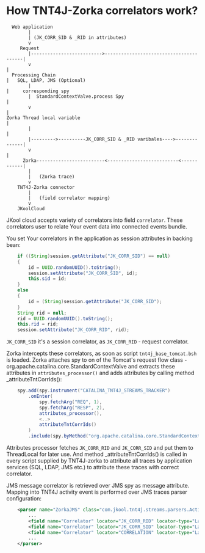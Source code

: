 How TNT4J-Zorka correlators work?
=================================

```
  Web application
        |
        | (JK_CORR_SID & _RID in attributes)
        v
     Request
        |-------------------------->----------------------------------------|
        v                                                                   |
  Processing Chain                                                          |   SQL, LDAP, JMS (Optional)
        |                                                                   |     corresponding spy
        |  StandardContextValve.process Spy                                 |
        v                                                                   |
Zorka Thread local variable                                                 |
        |                                                                   |
        |--------->----------JK_CORR_SID & _RID varibales---->--------------|
        v                                                                   |
      Zorka-------------------------<--------------------------<------------|
        |
        |   (Zorka trace)
        v
    TNT4J-Zorka connector
        |
        |   (field correlator mapping)
        v
    JKoolCloud
```



JKool cloud accepts variety of correlators into field `correlator`. These correlators user to relate 
Your event data into connected events bundle.

You set Your correlators in the application as session attributes in backing bean:

```java
    if ((String)session.getAttribute("JK_CORR_SID") == null)
    {
        id = UUID.randomUUID().toString();
        session.setAttribute("JK_CORR_SID", id);
        this.sid = id;
    }
    else
    {
        id = (String)session.getAttribute("JK_CORR_SID");
    }
    String rid = null;
    rid = UUID.randomUUID().toString();
    this.rid = rid;
    session.setAttribute("JK_CORR_RID", rid);
```

`JK_CORR_SID` it's a session correlator, as `JK_CORR_RID` - request correlator. 

Zorka intercepts these correlators, as soon as script `tnt4j_base_tomcat.bsh` is loaded.
Zorka attaches spy to on of the Tomcat's request flow class  - org.apache.catalina.core.StandardContextValve
and extracts these attributes in `attributes_processor()` and adds attributes by calling method _attributeTntCorrIds():

```java
    spy.add(spy.instrument("CATALINA_TNT4J_STREAMS_TRACKER")
        .onEnter(
            spy.fetchArg("REQ", 1),
            spy.fetchArg("RESP", 2),
            attributes_processor(),
            <..>
            attributeTntCorrIds()
        )
        .include(spy.byMethod("org.apache.catalina.core.StandardContextValve", "invoke")));
```


Attributes processor fetches `JK_CORR_RID` and `JK_CORR_SID` and put them to ThreadLocal for later use.
And method _attributeTntCorrIds() is called in every script supplied by TNT4J-zorka to attribute all traces 
by application services (SQL, LDAP, JMS etc.) to attribute these traces with correct correlator.

JMS message correlator is retrieved over JMS spy as message attribute. Mapping into TNT4J activity event is performed
over JMS traces parser configuration:

```xml
    <parser name="ZorkaJMS" class="com.jkool.tnt4j.streams.parsers.ActivityMapParser" tags="JMS_TNT4J_STREAMS_TRACKER">
        ...
        <field name="Correlator" locator="JK_CORR_RID" locator-type="Label"/>
        <field name="Correlator" locator="JK_CORR_SID" locator-type="Label"/>
        <field name="Correlator" locator="CORRELATION" locator-type="Label"/>
        ...
    </parser>
```
